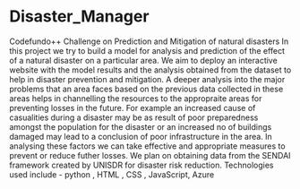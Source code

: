# Disaster_Manager
Codefundo++ Challenge on Prediction and Mitigation of natural disasters
In this project we try to build a model for analysis and prediction of the effect of a natural disaster on a particular area. We aim to deploy an interactive website with the model results and the analysis obtained from the dataset to help in disaster prevention and mitigation.
A deeper analysis into the major problems that an area faces based on the previous data collected in these areas helps in channelling the resources to the appropraite areas for preventing losses in the future. For example an increased cause of casualities during a disaster may be as result of poor preparedness amongst the population for the disaster or an increased no of buildings damaged may lead to a conclusion of poor infrastructure in the area. In analysing these factors we can take effective and appropriate measures to prevent or reduce futher losses.
We plan on obtaining data from the SENDAI framework created by UNISDR for disaster risk reduction.
Technologies used include - python , HTML , CSS , JavaScript, Azure
